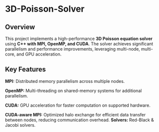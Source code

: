 # 3D-Poisson-Solver

## Overview
This project implements a high-performance **3D Poisson equation solver** using **C++ with MPI, OpenMP, and CUDA**. The solver achieves significant parallelism and performance improvements, leveraging multi-node, multi-core, and GPU acceleration.

## Key Features
**MPI:** Distributed memory parallelism across multiple nodes.

**OpenMP:** Multi-threading on shared-memory systems for additional parallelism.

**CUDA:** GPU acceleration for faster computation on supported hardware.

**CUDA-aware MPI:** Optimized halo exchange for efficient data transfer between nodes, reducing communication overhead.
**Solvers:** Red-Black & Jacobi solvers.
